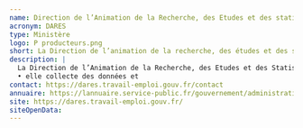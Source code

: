 ```yaml
---
name: Direction de l’Animation de la Recherche, des Etudes et des statistiques
acronym: DARES
type: Ministère
logo: P producteurs.png
short: La Direction de l’animation de la recherche, des études et des statistiques (Dares) est la direction du ministère du Travail qui produit des analyses, des études et des statistiques sur les thèmes du travail, de l’emploi, de la formation professionnelle et du dialogue social.
description: |
  La Direction de l’Animation de la Recherche, des Etudes et des Statistiques a différentes missions 
  • elle collecte des données et 
contact: https://dares.travail-emploi.gouv.fr/contact
annuaire: https://lannuaire.service-public.fr/gouvernement/administration-centrale-ou-ministere_171841
site: https://dares.travail-emploi.gouv.fr/
siteOpenData:
---
```

